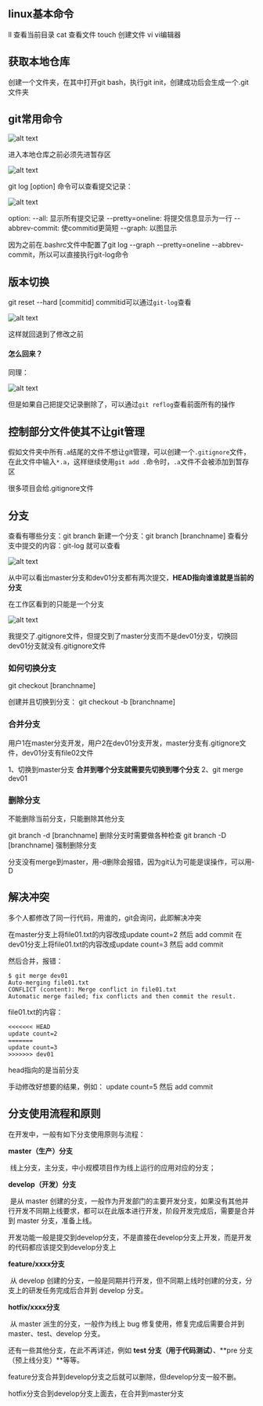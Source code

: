## linux基本命令

ll 查看当前目录
cat 查看文件
touch 创建文件
vi vi编辑器

## 获取本地仓库
创建一个文件夹，在其中打开git bash，执行git init，创建成功后会生成一个.git文件夹

## git常用命令

![alt text](assets/image.png)

进入本地仓库之前必须先进暂存区

![alt text](assets/image-1.png)

git log [option] 命令可以查看提交记录：

![alt text](assets/image-2.png)

option:
    --all: 显示所有提交记录
    --pretty=oneline: 将提交信息显示为一行
    --abbrev-commit: 使commitid更简短
    --graph: 以图显示

因为之前在.bashrc文件中配置了git log --graph --pretty=oneline --abbrev-commit，所以可以直接执行git-log命令

## 版本切换
git reset --hard [commitid]
commitid可以通过`git-log`查看

![alt text](assets/image-3.png)

这样就回退到了修改之前

#### 怎么回来？
同理：

![alt text](assets/image-4.png)

但是如果自己把提交记录删除了，可以通过`git reflog`查看前面所有的操作

## 控制部分文件使其不让git管理
假如文件夹中所有`.a`结尾的文件不想让git管理，可以创建一个`.gitignore`文件，在此文件中输入`*.a`，这样继续使用`git add .`命令时，`.a`文件不会被添加到暂存区

很多项目会给.gitignore文件

## 分支
查看有哪些分支：git branch
新建一个分支：git branch [branchname]
查看分支中提交的内容：git-log 就可以查看

![alt text](assets/image-5.png)

从中可以看出master分支和dev01分支都有两次提交，**HEAD指向谁谁就是当前的分支**

在工作区看到的只能是一个分支

![alt text](assets/image-6.png)

我提交了.gitignore文件，但提交到了master分支而不是dev01分支，切换回dev01分支就没有.gitignore文件

### 如何切换分支
git checkout [branchname]

创建并且切换到分支： git checkout -b [branchname]

### 合并分支 
用户1在master分支开发，用户2在dev01分支开发，master分支有.gitignore文件，dev01分支有file02文件

1、切换到master分支 **合并到哪个分支就需要先切换到哪个分支**
2、git merge dev01

### 删除分支
不能删除当前分支，只能删除其他分支

git branch -d [branchname] 删除分支时需要做各种检查
git branch -D [branchname] 强制删除分支

分支没有merge到master，用-d删除会报错，因为git认为可能是误操作，可以用-D



## 解决冲突
多个人都修改了同一行代码，用谁的，git会询问，此即解决冲突

在master分支上将file01.txt的内容改成update count=2 然后 add commit
在dev01分支上将file01.txt的内容改成update count=3 然后 add commit

然后合并，报错：

    $ git merge dev01
    Auto-merging file01.txt
    CONFLICT (content): Merge conflict in file01.txt
    Automatic merge failed; fix conflicts and then commit the result.

file01.txt的内容：

    <<<<<<< HEAD
    update count=2
    =======
    update count=3
    >>>>>>> dev01

head指向的是当前分支

手动修改好想要的结果，例如： update count=5
然后 add commit



## 分支使用流程和原则

在开发中，一般有如下分支使用原则与流程：

**master（生产）分支**

​	线上分支，主分支，中小规模项目作为线上运行的应用对应的分支；

**develop（开发）分支**

​	是从 master 创建的分支，一般作为开发部门的主要开发分支，如果没有其他并行开发不同期上线要求，都可以在此版本进行开发，阶段开发完成后，需要是合并到 master 分支，准备上线。

​	开发功能一般是提交到develop分支，不是直接在develop分支上开发，而是开发的代码都应该提交到develop分支上

**feature/xxxx分支**

​	从 develop 创建的分支，一般是同期并行开发，但不同期上线时创建的分支，分支上的研发任务完成后合并到 develop 分支。

**hotfix/xxxx分支**

​	从 master 派生的分支，一般作为线上 bug 修复使用，修复完成后需要合并到 master、test、develop 分支。

还有一些其他分支，在此不再详述，例如 **test 分支（用于代码测试）**、**pre 分支（预上线分支）**等等。



feature分支合并到develop分支之后就可以删除，但develop分支一般不删。

hotfix分支合到develop分支上面去，在合并到master分支

​	



